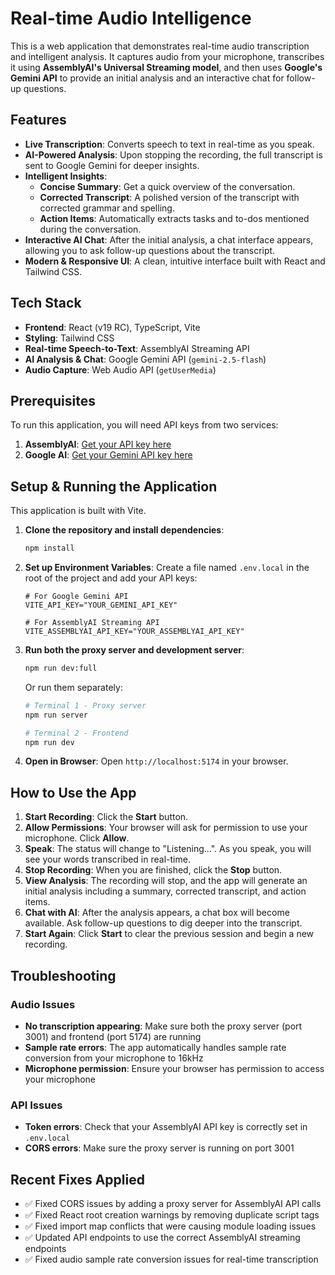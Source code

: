 # Real-time Audio Intelligence

This is a web application that demonstrates real-time audio transcription and intelligent analysis. It captures audio from your microphone, transcribes it using **AssemblyAI's Universal Streaming model**, and then uses **Google's Gemini API** to provide an initial analysis and an interactive chat for follow-up questions.

## Features

-   **Live Transcription**: Converts speech to text in real-time as you speak.
-   **AI-Powered Analysis**: Upon stopping the recording, the full transcript is sent to Google Gemini for deeper insights.
-   **Intelligent Insights**:
    -   **Concise Summary**: Get a quick overview of the conversation.
    -   **Corrected Transcript**: A polished version of the transcript with corrected grammar and spelling.
    -   **Action Items**: Automatically extracts tasks and to-dos mentioned during the conversation.
-   **Interactive AI Chat**: After the initial analysis, a chat interface appears, allowing you to ask follow-up questions about the transcript.
-   **Modern & Responsive UI**: A clean, intuitive interface built with React and Tailwind CSS.

## Tech Stack

-   **Frontend**: React (v19 RC), TypeScript, Vite
-   **Styling**: Tailwind CSS
-   **Real-time Speech-to-Text**: AssemblyAI Streaming API
-   **AI Analysis & Chat**: Google Gemini API (`gemini-2.5-flash`)
-   **Audio Capture**: Web Audio API (`getUserMedia`)

## Prerequisites

To run this application, you will need API keys from two services:

1.  **AssemblyAI**: [Get your API key here](https://www.assemblyai.com/dashboard/signup)
2.  **Google AI**: [Get your Gemini API key here](https://aistudio.google.com/app/apikey)

## Setup & Running the Application

This application is built with Vite.

1.  **Clone the repository and install dependencies**:
    ```bash
    npm install
    ```

2.  **Set up Environment Variables**:
    Create a file named `.env.local` in the root of the project and add your API keys:

    ```env
    # For Google Gemini API
    VITE_API_KEY="YOUR_GEMINI_API_KEY"

    # For AssemblyAI Streaming API
    VITE_ASSEMBLYAI_API_KEY="YOUR_ASSEMBLYAI_API_KEY"
    ```

3.  **Run both the proxy server and development server**:
    ```bash
    npm run dev:full
    ```

    Or run them separately:
    ```bash
    # Terminal 1 - Proxy server
    npm run server

    # Terminal 2 - Frontend
    npm run dev
    ```

4.  **Open in Browser**:
    Open `http://localhost:5174` in your browser.

## How to Use the App

1.  **Start Recording**: Click the **Start** button.
2.  **Allow Permissions**: Your browser will ask for permission to use your microphone. Click **Allow**.
3.  **Speak**: The status will change to "Listening...". As you speak, you will see your words transcribed in real-time.
4.  **Stop Recording**: When you are finished, click the **Stop** button.
5.  **View Analysis**: The recording will stop, and the app will generate an initial analysis including a summary, corrected transcript, and action items.
6.  **Chat with AI**: After the analysis appears, a chat box will become available. Ask follow-up questions to dig deeper into the transcript.
7.  **Start Again**: Click **Start** to clear the previous session and begin a new recording.

## Troubleshooting

### Audio Issues
- **No transcription appearing**: Make sure both the proxy server (port 3001) and frontend (port 5174) are running
- **Sample rate errors**: The app automatically handles sample rate conversion from your microphone to 16kHz
- **Microphone permission**: Ensure your browser has permission to access your microphone

### API Issues
- **Token errors**: Check that your AssemblyAI API key is correctly set in `.env.local`
- **CORS errors**: Make sure the proxy server is running on port 3001

## Recent Fixes Applied

- ✅ Fixed CORS issues by adding a proxy server for AssemblyAI API calls
- ✅ Fixed React root creation warnings by removing duplicate script tags
- ✅ Fixed import map conflicts that were causing module loading issues
- ✅ Updated API endpoints to use the correct AssemblyAI streaming endpoints
- ✅ Fixed audio sample rate conversion issues for real-time transcription